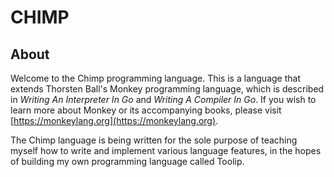 # CHIMP

## About

Welcome to the Chimp programming language. This is a language that extends Thorsten Ball's Monkey programming language, which is described in *Writing An Interpreter In Go* and *Writing A Compiler In Go*. If you wish to learn more about Monkey or its accompanying books, please visit [https://monkeylang.org](https://monkeylang.org).

The Chimp language is being written for the sole purpose of teaching myself how to write and implement various language features, in the hopes of building my own programming language called Toolip.
